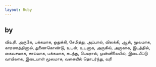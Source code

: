 ```yaml
---
layout: Ruby
---
```

## by  
விஉரி. அருகே, பக்கமாக, ஒதுக்கி, சேமித்து, அப்பால், விலக்கி, ஆல், மூலமாக, காரணத்தினால், துணைகொண்டு, உடன், உடனாக, அருகில், அருகாக, இடத்தில், கைவசமாக, சாய்வாக, பக்கமாக, கடந்து, பெயரால், முன்னிலையில், இடையீட்டு வாயிலாக, இடையாள் மூலமாக, வகையில் தொடர்ந்து, வரி  
